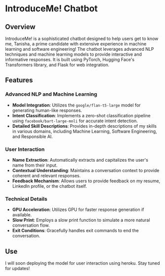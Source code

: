 # IntroduceMe! Chatbot

## Overview

IntroduceMe! is a sophisticated chatbot designed to help users get to know me, Tanisha, a prime candidate with extensive experience in machine learning and software engineering! The chatbot leverages advanced NLP techniques and machine learning models to provide interactive and informative responses. It is built using PyTorch, Hugging Face's Transformers library, and Flask for web integration.

## Features

### Advanced NLP and Machine Learning
- **Model Integration**: Utilizes the `google/flan-t5-large` model for generating human-like responses.
- **Intent Classification**: Implements a zero-shot classification pipeline using `facebook/bart-large-mnli` for accurate intent detection.
- **Detailed Skill Descriptions**: Provides in-depth descriptions of my skills in various domains, including Machine Learning, Software Engineering, and Responsible AI.

### User Interaction
- **Name Extraction**: Automatically extracts and capitalizes the user's name from their input.
- **Contextual Understanding**: Maintains a conversation context to provide coherent and relevant responses.
- **Feedback Mechanism**: Allows users to provide feedback on my resume, LinkedIn profile, or the chatbot itself.

### Technical Details
- **GPU Acceleration**: Utilizes GPU for faster response generation if available.
- **Slow Print**: Employs a slow print function to simulate a more natural conversation flow.
- **Exit Conditions**: Gracefully handles exit commands to end the conversation.

## Use
I will soon deploying the model for user interaction using heroku. Stay tuned for updates!
